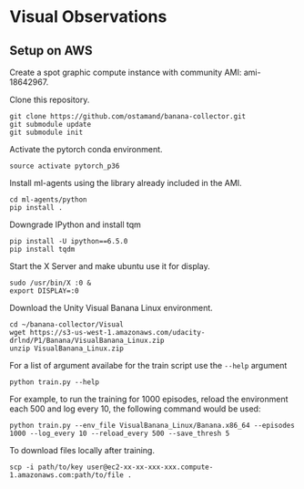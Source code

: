 # Visual Observations

## Setup on AWS

Create a spot graphic compute instance with community AMI: ami-18642967.

Clone this repository.

```
git clone https://github.com/ostamand/banana-collector.git
git submodule update
git submodule init
```

Activate the pytorch conda environment.

```
source activate pytorch_p36
```

Install ml-agents using the library already included in the AMI.

```
cd ml-agents/python
pip install .
```

Downgrade IPython and install tqm
```
pip install -U ipython==6.5.0
pip install tqdm 
```

Start the X Server and make ubuntu use it for display.

```
sudo /usr/bin/X :0 &
export DISPLAY=:0
```

Download the Unity Visual Banana Linux environment.

```
cd ~/banana-collector/Visual
wget https://s3-us-west-1.amazonaws.com/udacity-drlnd/P1/Banana/VisualBanana_Linux.zip
unzip VisualBanana_Linux.zip
```

For a list of argument availabe for the train script use the `--help` argument 

```
python train.py --help
```

For example, to run the training for 1000 episodes, reload the environment each 500 and log every 10, the following command would be used:

```
python train.py --env_file VisualBanana_Linux/Banana.x86_64 --episodes 1000 --log_every 10 --reload_every 500 --save_thresh 5
```

To download files locally after training.

```
scp -i path/to/key user@ec2-xx-xx-xxx-xxx.compute-1.amazonaws.com:path/to/file .
```